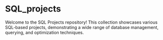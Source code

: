 # SQL_projects
Welcome to the SQL Projects repository! This collection showcases various SQL-based projects, demonstrating a wide range of database management, querying, and optimization techniques.
